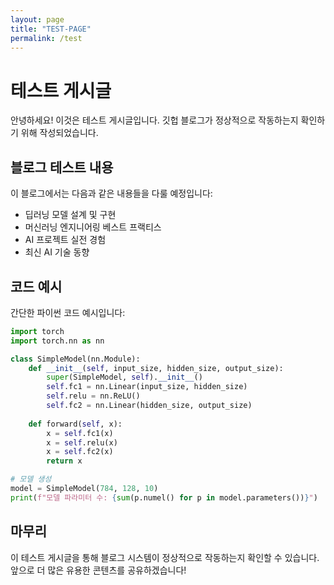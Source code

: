 ```yaml
---
layout: page
title: "TEST-PAGE"
permalink: /test
---
```


# 테스트 게시글

안녕하세요! 이것은 테스트 게시글입니다. 깃헙 블로그가 정상적으로 작동하는지 확인하기 위해 작성되었습니다.

## 블로그 테스트 내용

이 블로그에서는 다음과 같은 내용들을 다룰 예정입니다:

- 딥러닝 모델 설계 및 구현
- 머신러닝 엔지니어링 베스트 프랙티스
- AI 프로젝트 실전 경험
- 최신 AI 기술 동향

## 코드 예시

간단한 파이썬 코드 예시입니다:

```python
import torch
import torch.nn as nn

class SimpleModel(nn.Module):
    def __init__(self, input_size, hidden_size, output_size):
        super(SimpleModel, self).__init__()
        self.fc1 = nn.Linear(input_size, hidden_size)
        self.relu = nn.ReLU()
        self.fc2 = nn.Linear(hidden_size, output_size)
    
    def forward(self, x):
        x = self.fc1(x)
        x = self.relu(x)
        x = self.fc2(x)
        return x

# 모델 생성
model = SimpleModel(784, 128, 10)
print(f"모델 파라미터 수: {sum(p.numel() for p in model.parameters())}")
```

## 마무리

이 테스트 게시글을 통해 블로그 시스템이 정상적으로 작동하는지 확인할 수 있습니다. 앞으로 더 많은 유용한 콘텐츠를 공유하겠습니다! 